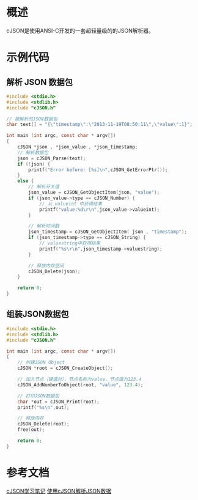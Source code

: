 # 概述


cJSON是使用ANSI-C开发的一套超轻量级的的JSON解析器。


# 示例代码

## 解析 JSON 数据包

```c
#include <stdio.h>
#include <stdlib.h>
#include "cJSON.h"

// 被解析的JSON数据包
char text[] = "{\"timestamp\":\"2013-11-19T08:50:11\",\"value\":1}";

int main (int argc, const char * argv[])
{
    cJSON *json , *json_value , *json_timestamp;
    // 解析数据包
    json = cJSON_Parse(text);
    if (!json) {
        printf("Error before: [%s]\n",cJSON_GetErrorPtr());
    }
    else {
        // 解析开关值
        json_value = cJSON_GetObjectItem(json, "value");
        if (json_value->type == cJSON_Number) {
            // 从 valueint 中获得结果
            printf("value:%d\r\n",json_value->valueint);
        }

        // 解析时间戳
        json_timestamp = cJSON_GetObjectItem( json , "timestamp");
        if (json_timestamp->type == cJSON_String) {
            // valuestring中获得结果
            printf("%s\r\n",json_timestamp->valuestring);
        }

        // 释放内存空间
        cJSON_Delete(json);
    }

    return 0;
}
```

## 组装JSON数据包

```c
#include <stdio.h>
#include <stdlib.h>
#include "cJSON.h"

int main (int argc, const char * argv[])
{
    // 创建JSON Object
    cJSON *root = cJSON_CreateObject();

    // 加入节点（键值对），节点名称为value，节点值为123.4
    cJSON_AddNumberToObject(root, "value", 123.4);

    // 打印JSON数据包
    char *out = cJSON_Print(root);
    printf("%s\n",out);

    // 释放内存
    cJSON_Delete(root);
    free(out);

    return 0;
}
```

# 参考文档

[cJSON学习笔记](https://blog.csdn.net/xukai871105/article/details/17094113)
[使用cJSON解析JSON数据](http://hahaya.github.io/use-cJSON)